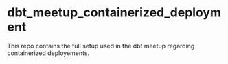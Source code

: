 # dbt_meetup_containerized_deployment
This repo contains the full setup used in the dbt meetup regarding containerized deployements.
